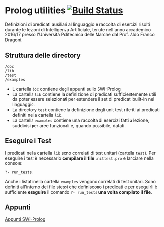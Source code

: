 # Prolog utilities [![Build Status](https://travis-ci.org/ilario-pierbattista/prolog-utils.svg?branch=master)](https://travis-ci.org/ilario-pierbattista/prolog-utils)
Definizioni di predicati ausiliari al linguaggio e raccolta di esercizi risolti durante le lezioni di Intelligenza Artificiale, tenute nell'anno accademico 2016/17 presso l'Università Politecnica delle Marche dal Prof. Aldo Franco Dragoni.

## Struttura delle directory
	/doc
	/lib
	/test
	/examples
* L cartella `doc` contiene degli appunti sullo SWI-Prolog
* La cartella `lib` contiene la definizione di predicati sufficientemente utili da poter essere selezionati per estendere il set di predicati built-in nel linguaggio.
* La directory `test` contiene la definizione degli unit test riferiti ai predicati definiti nella cartella `lib`.
* La cartella `examples` contiene una raccolta di esercizi fatti a lezione, suddivisi per aree funzionali e, quando possibile, datati.

## Eseguire i Test
I predicati nella cartella `lib` sono correlati di test unitari (cartella `test`). Per eseguire i test è necessario **compilare il file** `unittest.pro` e lanciare nella console:

	?- run_tests.

Anche i listati nella cartella `examples` vengono correlati di test unitari. Sono definiti all'interno dei file stessi che definiscono i predicati e per eseguirli è sufficiente **eseguire** il comando `?- run_tests` **una volta compilato il file**.

## Appunti
[Appunti SWI-Prolog](doc/index.md)
